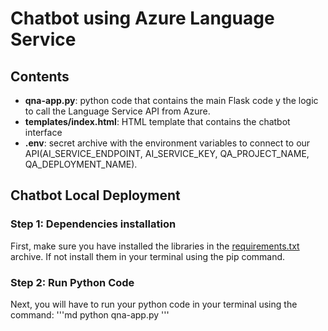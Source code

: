 # Chatbot using Azure Language Service

## Contents
- **qna-app.py**: python code that contains the main Flask code y the logic to call the Language Service API from Azure.
- **templates/index.html**: HTML template that contains the chatbot interface
- **.env**: secret archive with the environment variables to connect to our API(AI_SERVICE_ENDPOINT, AI_SERVICE_KEY, QA_PROJECT_NAME, QA_DEPLOYMENT_NAME).
  
## Chatbot Local Deployment

### Step 1: Dependencies installation
First, make sure you have installed the libraries in the [requirements.txt](https://github.com/hugoArgila/chatbot_languageproject/blob/main/mi_chatbot_app/requirements.txt) archive. If not install them in your terminal using the pip command.

### Step 2: Run Python Code
Next, you will have to run your python code in your terminal using the command:
'''md
python qna-app.py
'''
 

